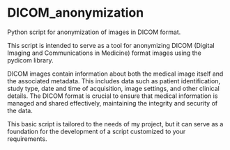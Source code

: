 # DICOM_anonymization
Python script for anonymization of images in DICOM format.  

This script is intended to serve as a tool for anonymizing DICOM (Digital Imaging and Communications in Medicine) format images using the pydicom library. 

DICOM images contain information about both the medical image itself and the associated metadata. This includes data such as patient identification, study type, date and time of acquisition, image settings, and other clinical details. The DICOM format is crucial to ensure that medical information is managed and shared effectively, maintaining the integrity and security of the data.  

This basic script is tailored to the needs of my project, but it can serve as a foundation for the development of a script customized to your requirements.

